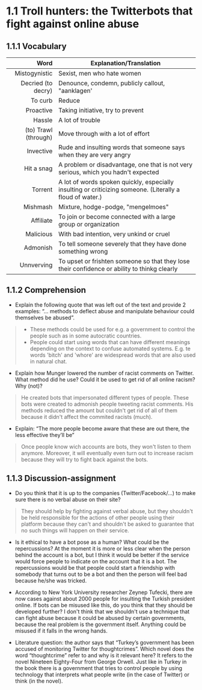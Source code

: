 # 1.1 Troll hunters: the Twitterbots that fight against online abuse
## 1.1.1 Vocabulary

| Word | Explanation/Translation |
| ---: | --- |
| Mistogynistic | Sexist, men who hate women |
| Decried (to decry) | Denounce, condemn, publicly callout, "aanklagen' |
| To curb | Reduce |
| Proactive | Taking initiative, try to prevent |
| Hassle |  A lot of trouble |
| (to) Trawl (through) | Move through with a lot of effort |
| Invective | Rude and insulting words that someone says when they are very angry |
| Hit a snag | A problem or disadvantage, one that is not very serious, which you hadn't expected |
| Torrent | A lot of words spoken quickly, especially insulting or criticizing someone. (Literally a floud of water.) |
| Mishmash | Mixture, hodge-podge, "mengelmoes" |
| Affiliate | To join or become connected with a large group or organization |
| Malicious | With bad intention, very unkind or cruel |
| Admonish | To tell someone severely that they have done something wrong |
| Unnverving | To upset or frishten someone so that they lose their confidence or ability to thinkg clearly |

## 1.1.2 Comprehension

* Explain the following quote that was left out of the text and provide 2 examples: “… methods to deflect abuse and manipulate behaviour could themselves be abused”.
> * These methods could be used for e.g. a government to control the people such as in some autocratic countries.
> * People could start using words that can have different meanings depending on the context to confuse automated systems. E.g. te words 'bitch' and 'whore' are widespread words that are also used in natural chat.

* Explain how Munger lowered the number of racist comments on Twitter. What method did he use? Could it be used to get rid of all online racism? Why (not)?
> He created bots that impersonated different types of people. These bots were created to admonish people tweeting racist comments. His methods reduced the amount but couldn't get rid of all of them because it didn't affect the commited racists (much).

* Explain: “The more people become aware that these are out there, the less effective they’ll be”
> Once people know wich accounts are bots, they won't listen to them anymore. Moreover, it will eventually even turn out to increase racism because they will try to fight back against the bots.

## 1.1.3 Discussion-assignment

* Do you think that it is up to the companies (Twitter/Facebook/…) to make sure there is no verbal abuse on their site?
> They should help by fighting against verbal abuse, but they shouldn't be held responsible for the actions of other people using their platform because they can't and shouldn't be asked to guarantee that no such things will happen on their service.

* Is it ethical to have a bot pose as a human? What could be the repercussions?
At the moment it is more or less clear when the person behind the account is a bot, but I think it would be better if the service would force people to indicate on the account that it is a bot. The repercussions would be that people could start a friendship with somebody that turns out to be a bot and then the person will feel bad because he/she was tricked.

* According to New York University researcher Zeynep Tufecki, there are now cases against about 2000 people for insulting the Turkish president online. If bots can be misused like this, do you think that they should be developed further?
I don't think that we shouldn't use a technique that can fight abuse because it could be abused by certain governments, because the real problem is the government itself. Anything could be misused if it falls in the wrong hands.

* Literature question: the author says that “Turkey’s government has been accused of monitoring Twitter for thoughtcrimes”. Which novel does the word “thoughtcrime” refer to and why is it relevant here?
It refers to the novel Nineteen Eighty-Four from George Orwell. Just like in Turkey in the book there is a government that tries to control people by using technology that interprets what people write (in the case of Twitter) or think (in the novel).
